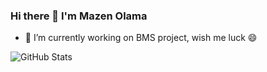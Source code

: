 ### Hi there 👋 I'm **Mazen Olama**


- 🔭 I’m currently working on BMS project, wish me luck 😄                        


![GitHub Stats](https://github-readme-stats.vercel.app/api?username=mazenolama&theme=radical)
                                      

<!--
- 👯 I’m looking to collaborate on ...
- 🤔 I’m looking for help with ...
- 💬 Ask me about ...
- 📫 How to reach me: ...
- 😄 Pronouns: ...
- ⚡ Fun fact: ...
-->
